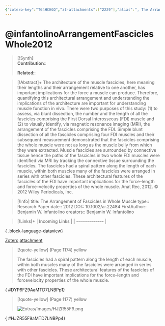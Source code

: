 ```yaml
---
{"zotero-key":"T64HCEGQ","zt-attachments":["2229"],"alias":", The Arrangement of Fascicles in Whole Muscle","keywords":["fascicle","first dorsal interosseous","muscle architecture"],"FirstAuthor":"[[ Benjamin W. Infantolino]]","tags":["source/researchpaper"],"dg-publish":true,"permalink":"/sources/infantolino-arrangement-fascicles-whole2012/","dgPassFrontmatter":true}
---
```


# @infantolinoArrangementFasciclesWhole2012

>[!Synth]  
>**Contribution**::  
>  
>**Related**:: 
>  

> [!Abstract]+
> The architecture of the muscle fascicles, here meaning their lengths and their arrangement relative to one another, has important implications for the force a muscle can produce. Therefore, quantifying this architectural arrangement and understanding the implications of the architecture are important for understanding muscle function in vivo. There were two purposes of this study: (1) to assess, via blunt dissection, the number and the length of all the fascicles comprising the First Dorsal Interosseous (FDI) muscle and (2) to visually identify, via magnetic resonance imaging (MRI), the arrangement of the fascicles comprising the FDI. Simple blunt dissection of all the fascicles comprising four FDI muscles and their subsequent measurement demonstrated that the fascicles comprising the whole muscle were not as long as the muscle belly from which they were extracted. Muscle fascicles are surrounded by connective tissue hence the paths of the fascicles in two whole FDI muscles were identified via MRI by tracking the connective tissue surrounding the fascicles. The fascicles had a spiral pattern along the length of each muscle, within both muscles many of the fascicles were arranged in series with other fascicles. These architectural features of the fascicles of the FDI have important implications for the force–length and force–velocity properties of the whole muscle. Anat Rec, 2012. © 2012 Wiley Periodicals, Inc.

> [!Info]
> title: The Arrangement of Fascicles in Whole Muscle
> type:: Research Paper 
> date:: 2012
> DOI:: 10.1002/ar.22484
> FirstAuthor:: Benjamin W. Infantolino
> creators:: Benjamin W. Infantolino

> [!Links]+
>  | Incoming Links |
> | -------------- |
> 
{ .block-language-dataview}


[Zotero](zotero://select/library/items/T64HCEGQ) [attachment](<file:///Users/nathanmaxwell/Zotero/storage/MTD7LNBP/Infantolino%20et%20al_2012_The%20Arrangement%20of%20Fascicles%20in%20Whole%20Muscle.pdf>)

> [!quote-yellow] (Page 1174) yellow
> 
> The fascicles had a spiral pattern along the length of each muscle, within both muscles many of the fascicles were arranged in series with other fascicles. These architectural features of the fascicles of the FDI have important implications for the force–length and forcevelocity properties of the whole muscle.
>
{ #DYP6FZ9AaMTD7LNBPp1}


> [!quote-yellow] (Page 1177) yellow
> 
> ![Extras/Images/HJZR55F9.png](/img/user/Extras/Images/HJZR55F9.png)
>
{ #HJZR55F9aMTD7LNBPp4}

